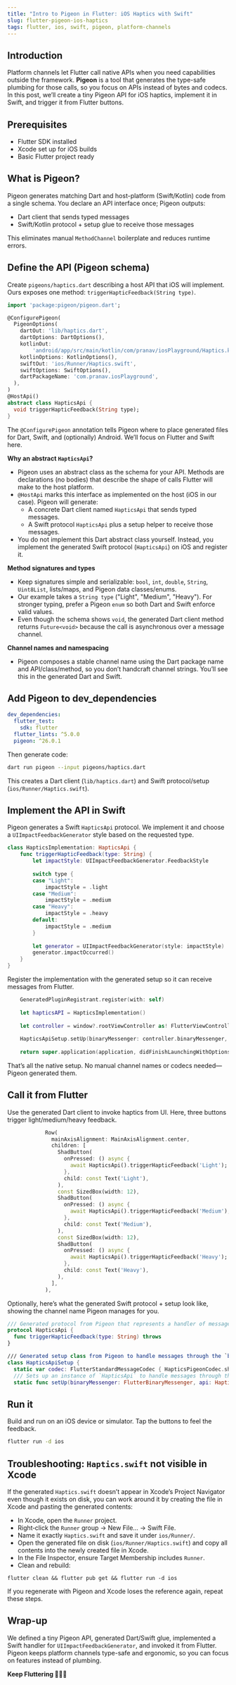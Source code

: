 ```yaml
---
title: "Intro to Pigeon in Flutter: iOS Haptics with Swift"
slug: flutter-pigeon-ios-haptics
tags: flutter, ios, swift, pigeon, platform-channels
---
```


## Introduction

Platform channels let Flutter call native APIs when you need capabilities outside the framework. **Pigeon** is a tool that generates the type-safe plumbing for those calls, so you focus on APIs instead of bytes and codecs. In this post, we’ll create a tiny Pigeon API for iOS haptics, implement it in Swift, and trigger it from Flutter buttons.

## Prerequisites

- Flutter SDK installed
- Xcode set up for iOS builds
- Basic Flutter project ready

## What is Pigeon?

Pigeon generates matching Dart and host-platform (Swift/Kotlin) code from a single schema. You declare an API interface once; Pigeon outputs:
- Dart client that sends typed messages
- Swift/Kotlin protocol + setup glue to receive those messages

This eliminates manual `MethodChannel` boilerplate and reduces runtime errors.

## Define the API (Pigeon schema)

Create `pigeons/haptics.dart` describing a host API that iOS will implement. Ours exposes one method: `triggerHapticFeedback(String type)`.

```1:18:/Users/pranavmasekar/Flutter_projects/ios_playground/pigeons/haptics.dart
import 'package:pigeon/pigeon.dart';

@ConfigurePigeon(
  PigeonOptions(
    dartOut: 'lib/haptics.dart',
    dartOptions: DartOptions(),
    kotlinOut:
        'android/app/src/main/kotlin/com/pranav/iosPlayground/Haptics.kt',
    kotlinOptions: KotlinOptions(),
    swiftOut: 'ios/Runner/Haptics.swift',
    swiftOptions: SwiftOptions(),
    dartPackageName: 'com.pranav.iosPlayground',
  ),
)
@HostApi()
abstract class HapticsApi {
  void triggerHapticFeedback(String type);
}
```

The `@ConfigurePigeon` annotation tells Pigeon where to place generated files for Dart, Swift, and (optionally) Android. We’ll focus on Flutter and Swift here.

**Why an abstract `HapticsApi`?**

- Pigeon uses an abstract class as the schema for your API. Methods are declarations (no bodies) that describe the shape of calls Flutter will make to the host platform.
- `@HostApi` marks this interface as implemented on the host (iOS in our case). Pigeon will generate:
  - A concrete Dart client named `HapticsApi` that sends typed messages.
  - A Swift protocol `HapticsApi` plus a setup helper to receive those messages.
- You do not implement this Dart abstract class yourself. Instead, you implement the generated Swift protocol (`HapticsApi`) on iOS and register it.

**Method signatures and types**

- Keep signatures simple and serializable: `bool`, `int`, `double`, `String`, `Uint8List`, lists/maps, and Pigeon data classes/enums.
- Our example takes a `String type` ("Light", "Medium", "Heavy"). For stronger typing, prefer a Pigeon `enum` so both Dart and Swift enforce valid values.
- Even though the schema shows `void`, the generated Dart client method returns `Future<void>` because the call is asynchronous over a message channel.

**Channel names and namespacing**

- Pigeon composes a stable channel name using the Dart package name and API/class/method, so you don’t handcraft channel strings. You’ll see this in the generated Dart and Swift.

## Add Pigeon to dev_dependencies

```16:21:/Users/pranavmasekar/Flutter_projects/ios_playground/pubspec.yaml
dev_dependencies:
  flutter_test:
    sdk: flutter
  flutter_lints: ^5.0.0
  pigeon: ^26.0.1
```

Then generate code:

```bash
dart run pigeon --input pigeons/haptics.dart
```

This creates a Dart client (`lib/haptics.dart`) and Swift protocol/setup (`ios/Runner/Haptics.swift`).

## Implement the API in Swift

Pigeon generates a Swift `HapticsApi` protocol. We implement it and choose a `UIImpactFeedbackGenerator` style based on the requested type.

```10:27:/Users/pranavmasekar/Flutter_projects/ios_playground/ios/Runner/HapticsImplementation.swift
class HapticsImplementation: HapticsApi {
    func triggerHapticFeedback(type: String) {
        let impactStyle: UIImpactFeedbackGenerator.FeedbackStyle
        
        switch type {
        case "Light":
            impactStyle = .light
        case "Medium":
            impactStyle = .medium
        case "Heavy":
            impactStyle = .heavy
        default:
            impactStyle = .medium
        }
        
        let generator = UIImpactFeedbackGenerator(style: impactStyle)
        generator.impactOccurred()
    }
}
```

Register the implementation with the generated setup so it can receive messages from Flutter.

```10:18:/Users/pranavmasekar/Flutter_projects/ios_playground/ios/Runner/AppDelegate.swift
    GeneratedPluginRegistrant.register(with: self)
      
    let hapticsAPI = HapticsImplementation()
      
    let controller = window?.rootViewController as! FlutterViewController
      
    HapticsApiSetup.setUp(binaryMessenger: controller.binaryMessenger, api: hapticsAPI)
      
    return super.application(application, didFinishLaunchingWithOptions: launchOptions)
```

That’s all the native setup. No manual channel names or codecs needed—Pigeon generated them.

## Call it from Flutter

Use the generated Dart client to invoke haptics from UI. Here, three buttons trigger light/medium/heavy feedback.

```24:46:/Users/pranavmasekar/Flutter_projects/ios_playground/lib/home_view.dart
            Row(
              mainAxisAlignment: MainAxisAlignment.center,
              children: [
                ShadButton(
                  onPressed: () async {
                    await HapticsApi().triggerHapticFeedback('Light');
                  },
                  child: const Text('Light'),
                ),
                const SizedBox(width: 12),
                ShadButton(
                  onPressed: () async {
                    await HapticsApi().triggerHapticFeedback('Medium');
                  },
                  child: const Text('Medium'),
                ),
                const SizedBox(width: 12),
                ShadButton(
                  onPressed: () async {
                    await HapticsApi().triggerHapticFeedback('Heavy');
                  },
                  child: const Text('Heavy'),
                ),
              ],
            ),
```

Optionally, here’s what the generated Swift protocol + setup look like, showing the channel name Pigeon manages for you.

```88:101:/Users/pranavmasekar/Flutter_projects/ios_playground/ios/Runner/Haptics.swift
/// Generated protocol from Pigeon that represents a handler of messages from Flutter.
protocol HapticsApi {
  func triggerHapticFeedback(type: String) throws
}

/// Generated setup class from Pigeon to handle messages through the `binaryMessenger`.
class HapticsApiSetup {
  static var codec: FlutterStandardMessageCodec { HapticsPigeonCodec.shared }
  /// Sets up an instance of `HapticsApi` to handle messages through the `binaryMessenger`.
  static func setUp(binaryMessenger: FlutterBinaryMessenger, api: HapticsApi?, messageChannelSuffix: String = "") {
```

## Run it

Build and run on an iOS device or simulator. Tap the buttons to feel the feedback.

```bash
flutter run -d ios
```

## Troubleshooting: `Haptics.swift` not visible in Xcode

If the generated `Haptics.swift` doesn’t appear in Xcode’s Project Navigator even though it exists on disk, you can work around it by creating the file in Xcode and pasting the generated contents:

- In Xcode, open the `Runner` project.
- Right‑click the `Runner` group → New File… → Swift File.
- Name it exactly `Haptics.swift` and save it under `ios/Runner/`.
- Open the generated file on disk (`ios/Runner/Haptics.swift`) and copy all contents into the newly created file in Xcode.
- In the File Inspector, ensure Target Membership includes `Runner`.
- Clean and rebuild:

```
flutter clean && flutter pub get && flutter run -d ios
```

If you regenerate with Pigeon and Xcode loses the reference again, repeat these steps.

## Wrap-up

We defined a tiny Pigeon API, generated Dart/Swift glue, implemented a Swift handler for `UIImpactFeedbackGenerator`, and invoked it from Flutter. Pigeon keeps platform channels type-safe and ergonomic, so you can focus on features instead of plumbing.

**Keep Fluttering 💙💙💙**


